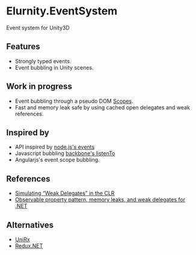 # Elurnity.EventSystem
Event system for Unity3D

## Features
- Strongly typed events.
- Event bubbling in Unity scenes.

## Work in progress
- Event bubbling through a pseudo DOM [Scopes](https://docs.angularjs.org/guide/scope).
- Fast and memory leak safe by using cached open delegates and weak references.

## Inspired by
- API inspired by [node.js's events](https://nodejs.org/api/events.html)
- Javascript bubbling [backbone's listenTo](http://backbonejs.org/#Events-listenTo)
- Angularjs's event scope bubbling.

## References

- [Simulating “Weak Delegates” in the CLR](https://blogs.msdn.microsoft.com/greg_schechter/2004/05/28/simulating-weak-delegates-in-the-clr)
- [Observable property pattern, memory leaks, and weak delegates for .NET](https://www.codeproject.com/Articles/16182/Observable-property-pattern-memory-leaks-and-weak)

## Alternatives

- [UniRx](https://github.com/neuecc/UniRx)
- [Redux.NET](https://github.com/GuillaumeSalles/redux.NET)

